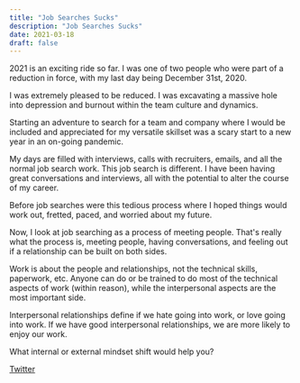 ```yaml
---
title: "Job Searches Sucks"
description: "Job Searches Sucks"
date: 2021-03-18
draft: false
---
```


2021 is an exciting ride so far. I was one of two people who were part of a reduction in force, with my last day being December 31st, 2020.  

I was extremely pleased to be reduced. I was excavating a massive hole into depression and burnout within the team culture and dynamics.  

Starting an adventure to search for a team and company where I would be included and appreciated for my versatile skillset was a scary start to a new year in an on-going pandemic.  

My days are filled with interviews, calls with recruiters, emails, and all the normal job search work. This job search is different. I have been having great conversations and interviews, all with the potential to alter the course of my career.  

Before job searches were this tedious process where I hoped things would work out, fretted, paced, and worried about my future.  

Now, I look at job searching as a process of meeting people. That's really what the process is, meeting people, having conversations, and feeling out if a relationship can be built on both sides.  

Work is about the people and relationships, not the technical skills, paperwork, etc. Anyone can do or be trained to do most of the technical aspects of work (within reason), while the interpersonal aspects are the most important side.  

Interpersonal relationships define if we hate going into work, or love going into work. If we have good interpersonal relationships, we are more likely to enjoy our work.  

What internal or external mindset shift would help you?  

[Twitter](https://twitter.com/hippiebikeracer/status/1372710776314679298?s=20)